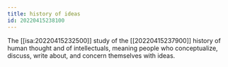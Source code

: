 ```yaml
---
title: history of ideas
id: 20220415238100
---
```


The [[isa:20220415232500]] study of the [[20220415237900]] history of human thought and of intellectuals, meaning people who conceptualize, discuss, write about, and concern themselves with ideas.
